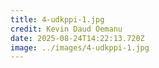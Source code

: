 ```yaml
---
title: 4-udkppi-1.jpg
credit: Kevin Daud Oemanu
date: 2025-08-24T14:22:13.720Z
image: ../images/4-udkppi-1.jpg
---
```


